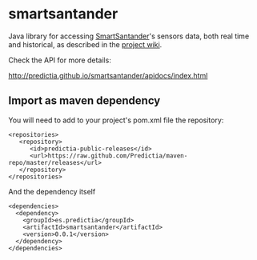 smartsantander
==============

Java library for accessing [SmartSantander](http://smartsantander.eu)'s sensors data, both real time and historical, as described in the [project wiki](http://smartsantander.eu/wiki/index.php/Data/SEN2SOCSmartSantanderIntegration). 

Check the API for more details:

http://predictia.github.io/smartsantander/apidocs/index.html

Import as maven dependency
--------------------------

You will need to add to your project's pom.xml file the repository:

    <repositories>
       <repository>
          <id>predictia-public-releases</id>
          <url>https://raw.github.com/Predictia/maven-repo/master/releases</url>
       </repository>
    </repositories>


And the dependency itself

    <dependencies>
      <dependency>
        <groupId>es.predictia</groupId>
        <artifactId>smartsantander</artifactId>
        <version>0.0.1</version>
      </dependency>
    </dependencies>
